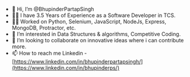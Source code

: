 - 👋 Hi, I’m @BhupinderPartapSingh
- 👨‍💻 I have 3.5 Years of Experience as a Software Developer in TCS.
- 🐱‍💻 Worked on Python, Selenium, JavaScript, NodeJs, Express, MongoDB, Protractor, etc.
- 👀 I’m interested in Data Structures & algorithms, Competitive Coding.
- 💞️ I’m looking to collaborate on innovative ideas where i can contribute more.
- 📫 How to reach me Linkedin - [https://www.linkedin.com/in/bhupinderpartapsingh/](https://www.linkedin.com/in/bhupinderps/)

<!---
Bhupi97/Bhupi97 is a ✨ special ✨ repository because its `README.md` (this file) appears on your GitHub profile.
You can click the Preview link to take a look at your changes.
--->
